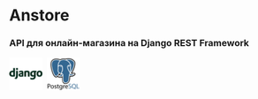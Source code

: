# Anstore

### API для онлайн-магазина на Django REST Framework


<div>
    <img src="https://github.com/devicons/devicon/blob/master/icons/django/django-plain-wordmark.svg" width="60" height="60"/>&nbsp;
    <img src="https://github.com/devicons/devicon/blob/master/icons/postgresql/postgresql-original-wordmark.svg" width="60" height="60"/>&nbsp;
<div>

